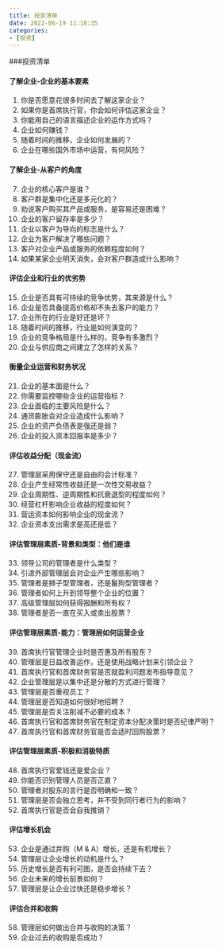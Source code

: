 ```yaml
---
title: 投资清单
date: 2022-06-19 11:18:35
categories: 
- [投资]
---
```


###投资清单

#### 了解企业-企业的基本要素

1. 你是否愿意花很多时间去了解这家企业？
2. 如果你是首席执行官，你会如何评估这家企业？
3. 你能用自己的语言描述企业的运作方式吗？
4. 企业如何赚钱？
5. 随着时间的推移，企业如何发展的？
6. 企业在哪些国外市场中运营，有何风险？

#### 了解企业-从客户的角度

7. 企业的核心客户是谁？
8. 客户群是集中化还是多元化的？
9. 劝说客户购买其产品或服务，是容易还是困难？
10. 企业的客户留存率是多少？
11. 企业以客户为导向的标志是什么？
12. 企业为客户解决了哪些问题？
13. 客户对企业产品或服务的依赖程度如何？
14. 如果某家企业明天消失，会对客户群造成什么影响？

#### 评估企业和行业的优劣势

15. 企业是否具有可持续的竞争优势，其来源是什么？
16. 企业是否具备提高价格却不失去客户的能力？
17. 企业所在的行业是好还是坏？
18. 随着时间的推移，行业是如何演变的？
19. 企业的竞争格局是什么样的，竞争有多激烈？
20. 企业与供应商之间建立了怎样的关系？

#### 衡量企业运营和财务状况

21. 企业的基本面是什么？
22. 你需要监控哪些企业的运营指标？
23. 企业面临的主要风险是什么？
24. 通货膨胀会对企业造成什么影响？
25. 企业的资产负债表是强还是弱？
26. 企业的投入资本回报率是多少？

#### 评估收益分配（现金流）

27. 管理层采用保守还是自由的会计标准？
28. 企业产生经常性收益还是一次性交易收益？
29. 企业周期性、逆周期性和抗衰退型的程度如何？
30. 经营杠杆影响企业收益的程度如何？
31. 营运资本如何影响企业的现金流？
32. 企业资本支出需求是高还是低？

#### 评估管理层素质-背景和类型：他们是谁

33. 领导公司的管理者是什么类型？
34. 引进外部管理层会对企业产生哪些影响？
35. 管理者是狮子型管理者，还是鬣狗型管理者？
36. 管理者如何上升到领导整个企业的位置？
37. 高级管理层如何获得报酬和所有权？
38. 管理者是否一直在买入或卖出股票？

#### 评估管理层素质-能力：管理层如何运营企业

39. 首席执行官管理企业时是否惠及所有股东？
40. 管理层是日益改善运作，还是使用战略计划来引领企业？
41. 首席执行官和首席财务官是否就盈利问题发布指导意见？
42. 企业管理层是以集中还是分散的方式进行管理？
43. 管理层是否重视员工？
44. 管理层是否知道如何很好地招聘？
45. 管理层是否关注削减不必要的成本？
46. 首席执行官和首席财务官在制定资本分配决策时是否纪律严明？
47. 首席执行官和首席财务官是否会适时回购股票？

#### 评估管理层素质-积极和消极特质

48. 首席执行官爱钱还是爱企业？
49. 你能否识别管理人员是否正直？
50. 管理者对股东的言行是否明确和一致？
51. 管理层是否会独立思考，并不受到同行者行为的影响？
52. 首席执行官是否会自我推销？

#### 评估增长机会

53. 企业是通过并购（M & A）增长，还是有机增长？
54. 管理层让企业增长的动机是什么？
55. 历史增长是否有利可图，是否会持续下去？
56. 企业未来的增长前景如何？
57. 管理层是让企业过快还是稳步增长？

#### 评估合并和收购

58. 管理层如何做出合并与收购的决策？
59. 企业过去的收购是否成功？